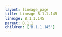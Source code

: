 ```yaml
---
layout: lineage_page
title: Lineage B.1.1.145
lineage: B.1.1.145
parent: B.1.1
children: ['B.1.1.145']
---
```

